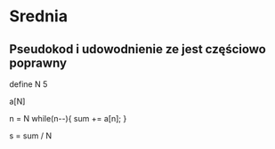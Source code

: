 # Srednia
## Pseudokod i udowodnienie ze jest częściowo poprawny

define N 5

a[N]

n = N
while(n--){
  sum += a[n];
}

s = sum / N
